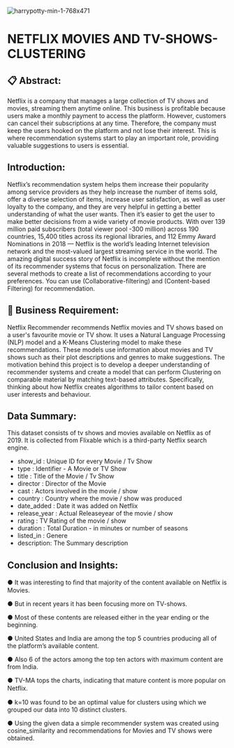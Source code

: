 ![harrypotty-min-1-768x471](https://user-images.githubusercontent.com/59911959/195928205-b790fb3c-f702-4dc2-9a7c-12b1da6287e1.jpg)

# NETFLIX MOVIES AND TV-SHOWS-CLUSTERING

## 📋 Abstract:
Netflix is a company that manages a large collection of TV shows and movies, streaming them anytime online. This business is profitable because users make a monthly payment to access the platform. However, customers can cancel their subscriptions at any time. Therefore, the company must keep the users hooked on the platform and not lose their interest. This is where recommendation systems start to play an important role, providing valuable suggestions to users is essential.

## Introduction:
Netflix’s recommendation system helps them increase their popularity among service providers as they help increase the number of items sold, offer a diverse selection of items, increase user satisfaction, as well as user loyalty to the company, and they are very helpful in getting a better understanding of what the user wants. Then it’s easier to get the user to make better decisions from a wide variety of movie products. With over 139 million paid subscribers (total viewer pool -300 million) across 190 countries, 15,400 titles across its regional libraries, and 112 Emmy Award Nominations in 2018 — Netflix is the world’s leading Internet television network and the most-valued largest streaming service in the world. The amazing digital success story of Netflix is incomplete without the mention of its recommender systems that focus on personalization. There are several methods to create a list of recommendations according to your preferences. You can use (Collaborative-filtering) and
(Content-based Filtering) for recommendation.

## 🎯 Business Requirement:
Netflix Recommender recommends Netflix movies and TV shows based on a user's favourite movie or TV show. It uses a Natural Language Processing (NLP) model and a K-Means Clustering model to make these recommendations. These models use information about movies and TV shows such as their plot descriptions and genres to make suggestions. The motivation behind this project is to develop a deeper understanding of recommender systems and create a model that can perform Clustering on comparable material by matching text-based attributes. Specifically, thinking about how Netflix creates algorithms to tailor content based on user interests and behaviour.

## Data Summary:
This dataset consists of tv shows and movies available on Netflix as of 2019.
It is collected from Flixable which is a third-party Netflix search engine.
* show_id : Unique ID for every Movie / Tv Show
* type : Identifier - A Movie or TV Show
* title : Title of the Movie / Tv Show
* director : Director of the Movie
* cast : Actors involved in the movie / show
* country : Country where the movie / show was produced
* date_added : Date it was added on Netflix
* release_year : Actual Releaseyear of the movie / show
* rating : TV Rating of the movie / show
* duration : Total Duration - in minutes or number of seasons
* listed_in : Genere
* description: The Summary description

## Conclusion and Insights:
● It was interesting to ﬁnd that majority of the content available on Netﬂix is Movies.

●	But in recent years it has been focusing more on TV-shows.

●	Most of these contents are released either in the year ending or the beginning.

●	United States and India are among the top 5 countries producing all of the platform’s available content.

●	Also 6 of the actors among the top ten actors with maximum content are from India.

●	TV-MA tops the charts, indicating that mature content is more popular on Netﬂix.

●	k=10 was found to be an optimal value for clusters using which we grouped our data into 10 distinct clusters.

●	Using the given data a simple recommender system was created using  cosine_similarity and recommendations for Movies and TV shows were obtained.
